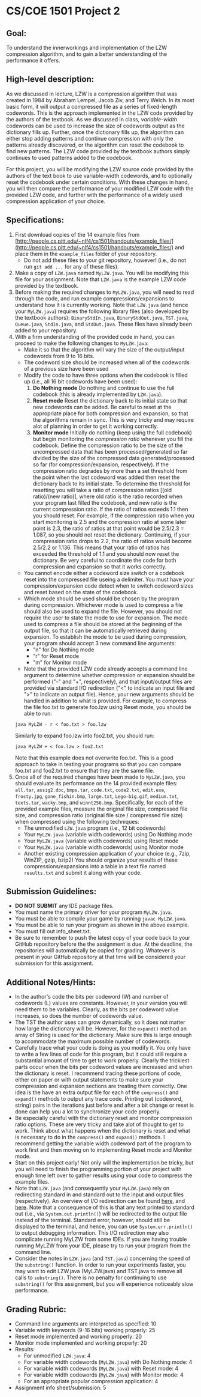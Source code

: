 # CS/COE 1501 Project 2

## Goal:
To understand the innerworkings and implementation of the LZW compression algorithm, and to gain a better understanding of the performance it offers.

## High-level description:
As we discussed in lecture, LZW is a compression algorithm that was created in 1984 by Abraham Lempel, Jacob Ziv, and Terry Welch.
In its most basic form, it will output a compressed file as a series of fixed-length codewords.
This is the approach implemented in the LZW code provided by the authors of the textbook.
As we discussed in class, *variable-width* codewords can be used to increase the size of codewords output as the dictionary fills up.
Further, once the dictionary fills up, the algorithm can either stop adding patterns and continue compression with only the patterns already discovered, or the algorithm can reset the codebook to find new patterns.
The LZW code provided by the textbook authors simply continues to used patterns added to the codebook.

For this project, you will be modifying the LZW source code provided by the authors of the text book to use variable-width codewords, and to optionally reset the codebook under certain conditions.
With these changes in hand, you will then compare the performance of your modified LZW code with the provided LZW code, and further with the performance of a widely used compression application of your choice.

## Specifications:
1. First download copies of the 14 example files from [http://people.cs.pitt.edu/~nlf4/cs1501/handouts/example_files/](http://people.cs.pitt.edu/~nlf4/cs1501/handouts/example_files/) and place them in the `example_files` folder of your repository.
	* Do not add these files to your git repository, however! (i.e., do not run `git add ...` for any of these files).
1. Make a copy of `LZW.java` named `MyLZW.java`.  You will be modifying this file for your assignment. Note that `LZW.java` is the example LZW code provided by the textbook.
1. Before making the required changes to `MyLZW.java`, you will need to read through the code, and run example compressions/expansions to understand how it is currently working. Note that `LZW.java` (and hence your `MyLZW.java`) requires the following library files (also developed by the textbook authors):  `BinaryStdIn.java`, `BinaryStdOut.java`, `TST.java`, `Queue.java`, `StdIn.java`, and `StdOut.java`. These files have already been added to your repository.
1. With a firm understanding of the provided code in hand, you can proceed to make the following changes to `MyLZW.java`:
	* Make it so that the algorithm will vary the size of the output/input codewords from 9 to 16 bits.
	* The codeword size should be increased when all of the codewords of a previous size have been used
	* Modify the code to have three options when the codebook is filled up (i.e., all 16 bit codewords have been used):
		1. **Do Nothing mode** Do nothing and continue to use the full codebook (this is already implemented by `LZW.java`).
		1. **Reset mode** Reset the dictionary back to its initial state so that new codewords can be added. Be careful to reset at the appropriate place for both compression and expansion, so that the algorithms remain in sync. This is very tricky and may require alot of planning in order to get it working correctly.
		1. **Monitor mode** Initially do nothing (keep using the full codebook) but begin monitoring the *compression ratio* whenever you fill the codebook. Define the compression ratio to be the size of the uncompressed data that has been processed/generated so far divided by the size of the compressed data generated/processed so far (for compression/expansion, respectively). If the compression ratio degrades by more than a set threshold from the point when the last codeword was added then reset the dictionary back to its initial state. To determine the threshold for resetting you will take a ratio of compression ratios [(old ratio)/(new ratio)], where old ratio is the ratio recorded when your program last filled the codebook, and new ratio is the current compression ratio. If the ratio of ratios exceeds 1.1 then you should reset. For example, if the compression ratio when you start monitoring is 2.5 and the compression ratio at some later point is 2.3, the ratio of ratios at that point would be 2.5/2.3 = 1.087, so you should not reset the dictionary.  Continuing, if your compression ratio drops to 2.2, the ratio of ratios would become 2.5/2.2 or 1.136. This means that your ratio of ratios has exceeded the threshold of 1.1 and you should now reset the dictionary.  Be very careful to coordinate the code for both compression and expansion so that it works correctly.
	* You cannot encode either a codeword size switch or a codebook reset into the compressed file useing a delimiter.  You must have your compression/expansion code detect when to switch codeword sizes and reset based on the state of the codebook.
	* Which mode should be used should be chosen by the program during compression. Whichever mode is used to compress a file should also be used to expand the file. However, you should not require the user to state the mode to use for expansion. The mode used to compress a file should be stored at the beginning of the output file, so that it can be automatically retrieved during expansion. To establish the mode to be used during compression, your program should accept 3 new command line arguments:
		* "n" for Do Nothing mode
		* "r" for Reset mode
		* "m" for Monitor mode
	* Note that the provided LZW code already accepts a command line argument to determine whether compression or expansion should be performed ("-" and "+", respectively), and that input/output files are provided via standard I/O redirection ("&lt;" to indicate an input file and "&gt;" to indicate an output file). Hence, your new arguments should be handled in addition to what is provided. For example, to compress the file foo.txt to generate foo.lzw using Reset mode, you should be able to run:
	```
	java MyLZW - r < foo.txt > foo.lzw
	```
	Similarly to expand foo.lzw into foo2.txt, you should run:
	```
	java MyLZW + < foo.lzw > foo2.txt
	```
	Note that this example does not overwrite foo.txt.
	This is a good approach to take in testing your programs so that you can compare foo.txt and foo2.txt to ensure that they are the same file.
1. Once all of the required changes have been made to `MyLZW.java`, you should evaluate its performance on the 14 provided example files:  `all.tar`, `assig2.doc`, `bmps.tar`, `code.txt`, `code2.txt`, `edit.exe`, `frosty.jpg`, `gone_fishin.bmp`, `large.txt`, `Lego-big.gif`, `medium.txt`, `texts.tar`, `wacky.bmp`, and `winnt256.bmp`. Specifically, for each of the provided example files, measure the original file size, compressed file size, and compression ratio (original file size / compressed file size) when compressed using the following techniques:
	* The unmodified `LZW.java` program (i.e., 12 bit codewords)
	* Your `MyLZW.java` (variable width codewords) using Do Nothing mode
	* Your `MyLZW.java` (variable width codewords) using Reset mode
	* Your `MyLZW.java` (variable width codewords) using Monitor mode
	* Another existing compression application of your choice (e.g., 7zip, WinZIP, gzip, bzip2)
You should organize your results of these compressions/expansions into a table in a text file named `results.txt` and submit it along with your code.

## Submission Guidelines:
* **DO NOT SUBMIT** any IDE package files.
* You must name the primary driver for your program `MyLZW.java`.
* You must be able to compile your game by running `javac MyLZW.java`.
* You must be able to run your program as shown in the above example.
* You must fill out info_sheet.txt.
* Be sure to remember to push the latest copy of your code back to your GitHub repository before the the assignment is due. At the deadline, the repositories will automatically be copied for grading. Whatever is present in your GitHub repository at that time will be considered your submission for this assignment.

## Additional Notes/Hints:
* In the author's code the bits per codeword (W) and number of codewords (L) values are constants. However, in your version you will need them to be variables. Clearly, as the bits per codeword value increases, so does the number of codewords value.
* The TST the author uses can grow dynamically, so it does not matter how large the dictionary will be. However, for the `expand()` method an array of String is used for the dictionary. Make sure this is large enough to accommodate the maximum possible number of codewords.
* Carefully trace what your code is doing as you modify it. You only have to write a few lines of code for this program, but it could still require a substantial amount of time to get to work properly. Clearly the trickiest parts occur when the bits per codeword values are increased and when the dictionary is reset. I recommend tracing these portions of code, either on paper or with output statements to make sure your compression and expansion sections are treating them correctly. One idea is the have an extra output file for each of the `compress()` and `expand()` methods to output any trace code. Printing out (codeword, string) pairs in the iterations just before and after a bit change or reset is done can help you a lot to synchronize your code properly.
* Be especially careful with the dictionary reset and monitor compression ratio options. These are very tricky and take alot of thought to get to work. Think about what happens when the dictionary is reset and what is necessary to do in the `compress()` and `expand()` methods. I recommend getting the variable width codeword part of the program to work first and then moving on to implementing Reset mode and Monitor mode.
* Start on this project early! Not only will the implementation be tricky, but you will need to finish the programming portion of your project with enough time left over to gather results using your code to compress the example files.
* Note that `LZW.java` (and consequently your `MyLZW.java`) rely on redirecting standard in and standard out to the input and output files (respectively). An overview of I/O redirection can be found [here](http://www.tldp.org/LDP/abs/html/io-redirection.html), and [here](http://www.microsoft.com/resources/documentation/windows/xp/all/proddocs/en-us/redirection.mspx?mfr=true). Note that a consequence of this is that any text printed to standard out (i.e., via `System.out.println()`) will be redirected to the output file instead of the terminal. Standard error, however, should still be displayed to the terminal, and hence, you can use `System.err.println()` to output debugging information. This I/O redirection may also complicate running MyLZW from some IDEs. If you are having trouble running MyLZW from your IDE, please try to run your program from the command line.
* Consider the notes in `LZW.java` (and `TST.java`) concerning the speed of the `substring()` function. In order to run your experiments faster, you may want to edit LZW.java (MyLZW.java) and TST.java to remove all calls to `substring()`. There is no penalty for continuing to use `substring()` for this assignment, but you will experience noticeably slow performance.

## Grading Rubric:
* Command line arguments are interpreted as specified:  10
* Variable width keywords (9-16 bits) working properly:  25
* Reset mode implemented and working properly:  20
* Monitor mode implemented and working properly:  20
* Results:
	* For unmodified `LZW.java`:  4
	* For variable width codewords (`MyLZW.java`) with Do Nothing mode:  4
	* For variable width codewords (`MyLZW.java`) with Reset mode:  4
	* For variable width codewords (`MyLZW.java`) with Monitor mode:  4
	* For an appropriate popular compression application:  4
* Assignment info sheet/submission:  5
